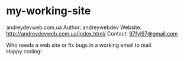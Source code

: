 # my-working-site
andreydevweb.com.ua
Author: 		andreywebdev
Website: 		http://andreydevweb.com.ua/index.html/
Contact: 		97fyl97@gmail.com

Who needs a web site or fix bugs in a working email to mail.  
Happy coding!  
